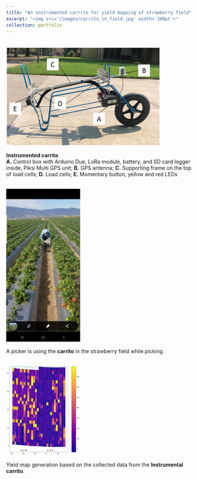 ```yaml
---
title: "An instrumented carrito for yield mapping of strawberry field"
excerpt: "<img src='/images/carrito_in_field.jpg' width='300pt'>"
collection: portfolio
---
```

<br/><img src='/images/carrito.png'>
<br/>

**Instrumented carrito**  
**A.** Control box with Arduino Due, LoRa module, battery, and SD card logger inside, Piksi Multi GPS unit; 
**B.** GPS antenna; 
**C.** Supporting frame on the top of load cells; 
**D.** Load cells; 
**E.** Momentary button, yellow and red LEDs

<br/><img src='/images/picker_using_cart.jpg' width='200pt'>
<br/>

A picker is using the **carrito** in the strawberry field while picking.

<br/><img src='/images/yieldmap.png' width='200pt'>
<br/>

Yield map generation based on the collected data from the **Instrumental carrito**.
